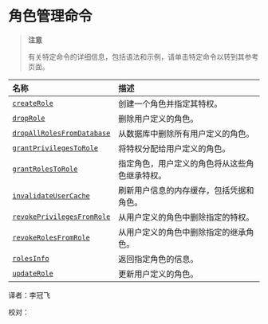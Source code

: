 # 角色管理命令

> **注意**
>
> 有关特定命令的详细信息，包括语法和示例，请单击特定命令以转到其参考页面。

| 名称 | 描述 |
| :--- | :--- |
| [`createRole`](role-management-commands.md) | 创建一个角色并指定其特权。 |
| [`dropRole`](role-management-commands.md) | 删除用户定义的角色。 |
| [`dropAllRolesFromDatabase`](role-management-commands.md) | 从数据库中删除所有用户定义的角色。 |
| [`grantPrivilegesToRole`](role-management-commands.md) | 将特权分配给用户定义的角色。 |
| [`grantRolesToRole`](role-management-commands.md) | 指定角色，用户定义的角色将从这些角色继承特权。 |
| [`invalidateUserCache`](role-management-commands.md) | 刷新用户信息的内存缓存，包括凭据和角色。 |
| [`revokePrivilegesFromRole`](role-management-commands.md) | 从用户定义的角色中删除指定的特权。 |
| [`revokeRolesFromRole`](role-management-commands.md) | 从用户定义的角色中删除指定的继承角色。 |
| [`rolesInfo`](role-management-commands.md) | 返回指定角色的信息。 |
| [`updateRole`](role-management-commands.md) | 更新用户定义的角色。 |

译者：李冠飞

校对：

